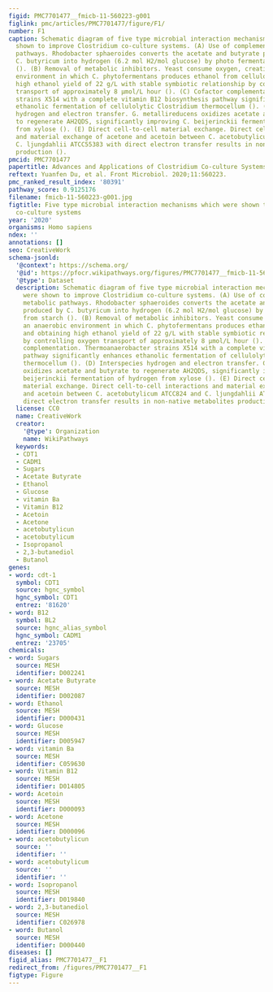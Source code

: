 ```yaml
---
figid: PMC7701477__fmicb-11-560223-g001
figlink: pmc/articles/PMC7701477/figure/F1/
number: F1
caption: Schematic diagram of five type microbial interaction mechanisms which were
  shown to improve Clostridium co-culture systems. (A) Use of complementary metabolic
  pathways. Rhodobacter sphaeroides converts the acetate and butyrate produced by
  C. butyricum into hydrogen (6.2 mol H2/mol glucose) by photo fermentation from starch
  (). (B) Removal of metabolic inhibitors. Yeast consume oxygen, creating an anaerobic
  environment in which C. phytofermentans produces ethanol from cellulose and obtaining
  high ethanol yield of 22 g/L with stable symbiotic relationship by controlling oxygen
  transport of approximately 8 μmol/L hour (). (C) Cofactor complementation. Thermoanaerobacter
  strains X514 with a complete vitamin B12 biosynthesis pathway significantly enhances
  ethanolic fermentation of cellulolytic Clostridium thermocellum (). (D) Interspecies
  hydrogen and electron transfer. G. metallireducens oxidizes acetate and butyrate
  to regenerate AH2QDS, significantly improving C. beijerinckii fermentation of hydrogen
  from xylose (). (E) Direct cell-to-cell material exchange. Direct cell-to-cell interactions
  and material exchange of acetone and acetoin between C. acetobutylicum ATCC824 and
  C. ljungdahlii ATCC55383 with direct electron transfer results in non-native metabolites
  production ().
pmcid: PMC7701477
papertitle: Advances and Applications of Clostridium Co-culture Systems in Biotechnology.
reftext: Yuanfen Du, et al. Front Microbiol. 2020;11:560223.
pmc_ranked_result_index: '80391'
pathway_score: 0.9125176
filename: fmicb-11-560223-g001.jpg
figtitle: Five type microbial interaction mechanisms which were shown to improve Clostridium
  co-culture systems
year: '2020'
organisms: Homo sapiens
ndex: ''
annotations: []
seo: CreativeWork
schema-jsonld:
  '@context': https://schema.org/
  '@id': https://pfocr.wikipathways.org/figures/PMC7701477__fmicb-11-560223-g001.html
  '@type': Dataset
  description: Schematic diagram of five type microbial interaction mechanisms which
    were shown to improve Clostridium co-culture systems. (A) Use of complementary
    metabolic pathways. Rhodobacter sphaeroides converts the acetate and butyrate
    produced by C. butyricum into hydrogen (6.2 mol H2/mol glucose) by photo fermentation
    from starch (). (B) Removal of metabolic inhibitors. Yeast consume oxygen, creating
    an anaerobic environment in which C. phytofermentans produces ethanol from cellulose
    and obtaining high ethanol yield of 22 g/L with stable symbiotic relationship
    by controlling oxygen transport of approximately 8 μmol/L hour (). (C) Cofactor
    complementation. Thermoanaerobacter strains X514 with a complete vitamin B12 biosynthesis
    pathway significantly enhances ethanolic fermentation of cellulolytic Clostridium
    thermocellum (). (D) Interspecies hydrogen and electron transfer. G. metallireducens
    oxidizes acetate and butyrate to regenerate AH2QDS, significantly improving C.
    beijerinckii fermentation of hydrogen from xylose (). (E) Direct cell-to-cell
    material exchange. Direct cell-to-cell interactions and material exchange of acetone
    and acetoin between C. acetobutylicum ATCC824 and C. ljungdahlii ATCC55383 with
    direct electron transfer results in non-native metabolites production ().
  license: CC0
  name: CreativeWork
  creator:
    '@type': Organization
    name: WikiPathways
  keywords:
  - CDT1
  - CADM1
  - Sugars
  - Acetate Butyrate
  - Ethanol
  - Glucose
  - vitamin Ba
  - Vitamin B12
  - Acetoin
  - Acetone
  - acetobutylicun
  - acetobutylicum
  - Isopropanol
  - 2,3-butanediol
  - Butanol
genes:
- word: cdt-1
  symbol: CDT1
  source: hgnc_symbol
  hgnc_symbol: CDT1
  entrez: '81620'
- word: B12
  symbol: BL2
  source: hgnc_alias_symbol
  hgnc_symbol: CADM1
  entrez: '23705'
chemicals:
- word: Sugars
  source: MESH
  identifier: D002241
- word: Acetate Butyrate
  source: MESH
  identifier: D002087
- word: Ethanol
  source: MESH
  identifier: D000431
- word: Glucose
  source: MESH
  identifier: D005947
- word: vitamin Ba
  source: MESH
  identifier: C059630
- word: Vitamin B12
  source: MESH
  identifier: D014805
- word: Acetoin
  source: MESH
  identifier: D000093
- word: Acetone
  source: MESH
  identifier: D000096
- word: acetobutylicun
  source: ''
  identifier: ''
- word: acetobutylicum
  source: ''
  identifier: ''
- word: Isopropanol
  source: MESH
  identifier: D019840
- word: 2,3-butanediol
  source: MESH
  identifier: C026978
- word: Butanol
  source: MESH
  identifier: D000440
diseases: []
figid_alias: PMC7701477__F1
redirect_from: /figures/PMC7701477__F1
figtype: Figure
---
```


